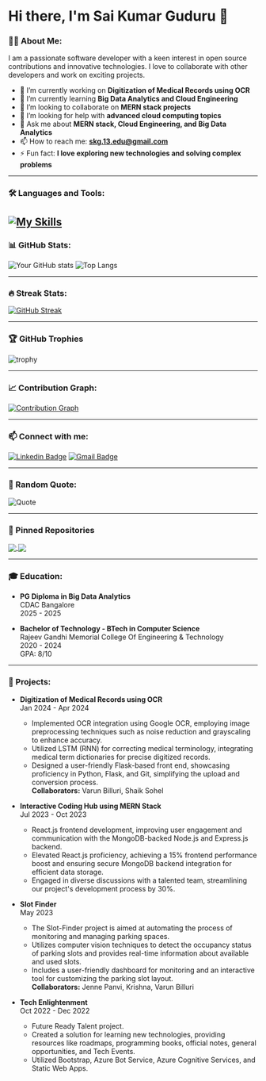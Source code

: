 # Hi there, I'm Sai Kumar Guduru 👋

### 👨‍💻 About Me:
I am a passionate software developer with a keen interest in open source contributions and innovative technologies. I love to collaborate with other developers and work on exciting projects.

- 🔭 I’m currently working on **Digitization of Medical Records using OCR**
- 🌱 I’m currently learning **Big Data Analytics and Cloud Engineering**
- 👯 I’m looking to collaborate on **MERN stack projects**
- 🤔 I’m looking for help with **advanced cloud computing topics**
- 💬 Ask me about **MERN stack, Cloud Engineering, and Big Data Analytics**
- 📫 How to reach me: **skg.13.edu@gmail.com**
- ⚡ Fun fact: **I love exploring new technologies and solving complex problems**

---

### 🛠️ Languages and Tools:
[![My Skills](https://skillicons.dev/icons?i=js,ts,react,nodejs,html,css,python,java,cpp,git,github,docker,kubernetes,aws,linux,figma,azure,gcp,mongodb,flask,tensorflow,postgresql,r)](https://skillicons.dev)
---

### 📊 GitHub Stats:
![Your GitHub stats](https://github-readme-stats.vercel.app/api?username=skg1312&show_icons=true&theme=radical)
![Top Langs](https://github-readme-stats.vercel.app/api/top-langs/?username=skg1312&layout=compact&theme=radical)

---

### 🔥 Streak Stats:
[![GitHub Streak](https://github-readme-streak-stats.herokuapp.com/?user=skg1312&theme=radical)](https://git.io/streak-stats)

---

### 🏆 GitHub Trophies
![trophy](https://github-profile-trophy.vercel.app/?username=skg1312&theme=radical)

---

### 📈 Contribution Graph:
[![Contribution Graph](https://github-contributor-stats.vercel.app/api?username=skg1312)](https://github.com/skg1312)

---

### 📫 Connect with me:
[![Linkedin Badge](https://img.shields.io/badge/-SaiKumarGuduru-blu?style=flat-square&logo=Linkedin&logoColor=white&link=https://www.linkedin.com/in/skg1312/)](https://www.linkedin.com/in/skg1312/)
[![Gmail Badge](https://img.shields.io/badge/-skg.13.edu@gmail.com-c14438?style=flat-square&logo=Gmail&logoColor=white&link=mailto:skg.13.edu@gmail.com)](mailto:skg.13.edu@gmail.com)

---

### 💬 Random Quote:
![Quote](https://quotes-github-readme.vercel.app/api?type=horizontal&theme=radical)

---

### 📂 Pinned Repositories

<a href="https://github.com/skg1312/repo1">
  <img align="center" src="https://github-readme-stats.vercel.app/api/pin/?username=skg1312&Digitization-of-Medical-Records-using-OCR=Digitization-of-Medical-Records-using-OCR&theme=radical" />
</a>
<a href="https://github.com/skg1312/repo2">
  <img align="center" src="https://github-readme-stats.vercel.app/api/pin/?username=skg1312&Slot-Finder-=Slot-Finder-&theme=radical" />
</a>

---

### 🎓 Education:
- **PG Diploma in Big Data Analytics**  
  CDAC Bangalore  
  2025 - 2025

- **Bachelor of Technology - BTech in Computer Science**  
  Rajeev Gandhi Memorial College Of Engineering & Technology  
  2020 - 2024  
  GPA: 8/10

---


### 🚀 Projects:
- **Digitization of Medical Records using OCR**  
  Jan 2024 - Apr 2024  
  - Implemented OCR integration using Google OCR, employing image preprocessing techniques such as noise reduction and grayscaling to enhance accuracy.
  - Utilized LSTM (RNN) for correcting medical terminology, integrating medical term dictionaries for precise digitized records.
  - Designed a user-friendly Flask-based front end, showcasing proficiency in Python, Flask, and Git, simplifying the upload and conversion process.  
  **Collaborators:** Varun Billuri, Shaik Sohel

- **Interactive Coding Hub using MERN Stack**  
  Jul 2023 - Oct 2023  
  - React.js frontend development, improving user engagement and communication with the MongoDB-backed Node.js and Express.js backend.
  - Elevated React.js proficiency, achieving a 15% frontend performance boost and ensuring secure MongoDB backend integration for efficient data storage.
  - Engaged in diverse discussions with a talented team, streamlining our project's development process by 30%.

- **Slot Finder**  
  May 2023  
  - The Slot-Finder project is aimed at automating the process of monitoring and managing parking spaces.
  - Utilizes computer vision techniques to detect the occupancy status of parking slots and provides real-time information about available and used slots.
  - Includes a user-friendly dashboard for monitoring and an interactive tool for customizing the parking slot layout.  
  **Collaborators:** Jenne Panvi, Krishna, Varun Billuri

- **Tech Enlightenment**  
  Oct 2022 - Dec 2022  
  - Future Ready Talent project.
  - Created a solution for learning new technologies, providing resources like roadmaps, programming books, official notes, general opportunities, and Tech Events.
  - Utilized Bootstrap, Azure Bot Service, Azure Cognitive Services, and Static Web Apps.

